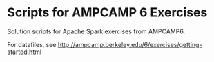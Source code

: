 # Scripts for AMPCAMP 6 Exercises

Solution scripts for Apache Spark exercises from AMPCAMP6.

For datafiles, see
http://ampcamp.berkeley.edu/6/exercises/getting-started.html